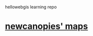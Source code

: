 hellowebgis 
learning repo

# [newcanopies' maps](https://newcanopies.github.io/hellowebgis/website/index.html)
